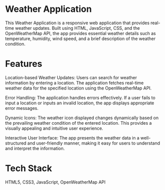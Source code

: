 # Weather Application

This Weather Application is a responsive web application that provides real-time weather updates. Built using HTML, JavaScript, CSS, and the OpenWeatherMap API, the app provides essential weather details such as temperature, humidity, wind speed, and a brief description of the weather condition.

# Features

Location-based Weather Updates: Users can search for weather information by entering a location. The application fetches real-time weather data for the specified location using the OpenWeatherMap API.

Error Handling: The application handles errors effectively. If a user fails to input a location or inputs an invalid location, the app displays appropriate error messages.

Dynamic Icons: The weather icon displayed changes dynamically based on the prevailing weather condition of the entered location. This provides a visually appealing and intuitive user experience.

Interactive User Interface: The app presents the weather data in a well-structured and user-friendly manner, making it easy for users to understand and interpret the information.

# Tech Stack

HTML5,
CSS3,
JavaScript,
OpenWeatherMap API
